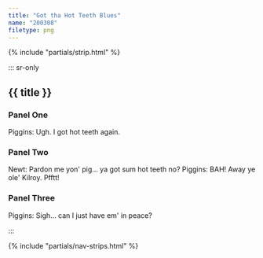 ```yaml
---
title: "Got tha Hot Teeth Blues"
name: "200308"
filetype: png
---
```


{% include "partials/strip.html" %}

::: sr-only

## {{ title }}

### Panel One
Piggins: Ugh. I got hot teeth again.

### Panel Two
Newt: Pardon me yon' pig... ya got sum hot teeth no?
Piggins: BAH! Away ye ole' Kilroy. Pfftt!

### Panel Three
Piggins: Sigh... can I just have em' in peace?

:::

{% include "partials/nav-strips.html" %}

